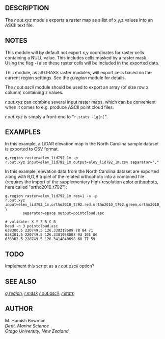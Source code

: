 ## DESCRIPTION

The *r.out.xyz* module exports a raster map as a list of x,y,z values
into an ASCII text file.

## NOTES

This module will by default not export x,y coordinates for raster cells
containing a NULL value. This includes cells masked by a raster mask.
Using the flag **-i** also these raster cells will be included in the
exported data.

This module, as all GRASS raster modules, will export cells based on the
current region settings. See the *g.region* module for details.

The *r.out.ascii* module should be used to export an array (of size row
x column) containing z values.

*r.out.xyz* can combine several input raster maps, which can be
convenient when it comes to e.g. produce ASCII point cloud files.

*r.out.xyz* is simply a front-end to "`r.stats -1g[n]`".

## EXAMPLES

In this example, a LiDAR elevation map in the North Carolina sample
dataset is exported to CSV format.

```shell
g.region raster=elev_lid792_1m -p
r.out.xyz input=elev_lid792_1m output=elev_lid792_1m.csv separator=","
```

In this example, elevation data from the North Carolina dataset are
exported along with R,G,B triplet of the related orthophoto into a
combined file (requires the import of the supplementary high-resolution
[color
orthophoto](https://grass.osgeo.org/sampledata/north_carolina/ortho2010_t792_subset_20cm.tif),
here called "ortho2010_t792"):

```shell
g.region raster=elev_lid792_1m res=1 -a -p
r.out.xyz input=elev_lid792_1m,ortho2010_t792.red,ortho2010_t792.green,ortho2010_t792.blue \
        separator=space output=pointcloud.asc

# validate: X Y Z R G B
head -n 3 pointcloud.asc
638300.5 220749.5 126.338218689 78 84 71
638301.5 220749.5 126.3381958008 93 101 86
638302.5 220749.5 126.3414840698 68 77 59
```

## TODO

Implement this script as a *r.out.ascii* option?

## SEE ALSO

*[g.region](g.region.md), [r.mask](r.mask.md)
[r.out.ascii](r.out.ascii.md), [r.stats](r.stats.md)*

## AUTHOR

M. Hamish Bowman  
*Dept. Marine Science  
Otago University, New Zealand*
